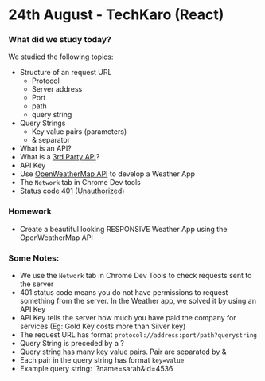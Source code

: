 # 24th August - TechKaro (React)

### What did we study today?
We studied the following topics:
- Structure of an request URL
  - Protocol
  - Server address
  - Port
  - path
  - query string
- Query Strings
  - Key value pairs (parameters)
  - & separator
- What is an API?
- What is a [3rd Party API](https://workingmouse.com.au/third-party-apis/what-is-an-api-first-and-third-party-apis)?
- API Key
- Use [OpenWeatherMap API](https://openweathermap.org/api) to develop a Weather App
- The `Network` tab in Chrome Dev tools
- Status code [401 (Unauthorized)](https://httpstatuses.com/401)

### Homework
- Create a beautiful looking RESPONSIVE Weather App using the OpenWeatherMap API

### Some Notes:
- We use the `Network` tab in Chrome Dev Tools to check requests sent to the server
- 401 status code means you do not have permissions to request something from the server. In the Weather app, we solved it by using an API Key
- API Key tells the server how much you have paid the company for services (Eg: Gold Key costs more than Silver key)
- The request URL has format `protocol://address:port/path?querystring`
- Query String is preceded by a ?
- Query string has many key value pairs. Pair are separated by &
- Each pair in the query string has format `key=value`
- Example query string: `?name=sarah&id=4536
